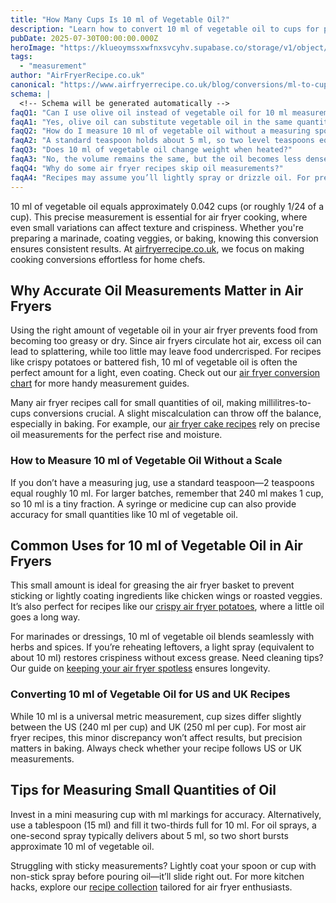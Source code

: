 ```yaml
---
title: "How Many Cups Is 10 ml of Vegetable Oil?"
description: "Learn how to convert 10 ml of vegetable oil to cups for precise air fryer cooking. Get accurate measurements in seconds!"
pubDate: 2025-07-30T00:00:00.000Z
heroImage: "https://klueoymssxwfnxsvcyhv.supabase.co/storage/v1/object/public/Shmucket/how-many-cups-is-10-ml-of-vegetable-oil.webp"
tags:
  - "measurement"
author: "AirFryerRecipe.co.uk"
canonical: "https://www.airfryerrecipe.co.uk/blog/conversions/ml-to-cups/how-many-cups-is-10-ml-of-vegetable-oil"
schema: |
  <!-- Schema will be generated automatically -->
faqQ1: "Can I use olive oil instead of vegetable oil for 10 ml measurements?"
faqA1: "Yes, olive oil can substitute vegetable oil in the same quantity (10 ml equals 0.042 cups). However, olive oil has a lower smoke point, so reduce the air fryer temperature slightly to avoid burning."
faqQ2: "How do I measure 10 ml of vegetable oil without a measuring spoon?"
faqA2: "A standard teaspoon holds about 5 ml, so two level teaspoons equal 10 ml. Alternatively, use a bottle cap from a 500 ml water bottle—it’s roughly 10 ml when filled to the brim."
faqQ3: "Does 10 ml of vegetable oil change weight when heated?"
faqA3: "No, the volume remains the same, but the oil becomes less dense when hot. For air frying, measure 10 ml at room temperature to ensure accuracy before preheating."
faqQ4: "Why do some air fryer recipes skip oil measurements?"
faqA4: "Recipes may assume you’ll lightly spray or drizzle oil. For precision, always measure—10 ml of vegetable oil is ideal for most single-serving dishes in the air fryer."
---
```

<p>10 ml of vegetable oil equals approximately 0.042 cups (or roughly 1/24 of a cup). This precise measurement is essential for air fryer cooking, where even small variations can affect texture and crispiness. Whether you're preparing a marinade, coating veggies, or baking, knowing this conversion ensures consistent results. At <a href=https://www.airfryerrecipe.co.uk>airfryerrecipe.co.uk</a>, we focus on making cooking conversions effortless for home chefs.</p>  

<h2>Why Accurate Oil Measurements Matter in Air Fryers</h2>  
<p>Using the right amount of vegetable oil in your air fryer prevents food from becoming too greasy or dry. Since air fryers circulate hot air, excess oil can lead to splattering, while too little may leave food undercrisped. For recipes like crispy potatoes or battered fish, 10 ml of vegetable oil is often the perfect amount for a light, even coating. Check out our <a href=https://www.airfryerrecipe.co.uk/air-fryer-conversion-chart>air fryer conversion chart</a> for more handy measurement guides.</p>  

<p>Many air fryer recipes call for small quantities of oil, making millilitres-to-cups conversions crucial. A slight miscalculation can throw off the balance, especially in baking. For example, our <a href=https://www.airfryerrecipe.co.uk/recipe-category/cakes>air fryer cake recipes</a> rely on precise oil measurements for the perfect rise and moisture.</p>  

<h3>How to Measure 10 ml of Vegetable Oil Without a Scale</h3>  
<p>If you don’t have a measuring jug, use a standard teaspoon—2 teaspoons equal roughly 10 ml. For larger batches, remember that 240 ml makes 1 cup, so 10 ml is a tiny fraction. A syringe or medicine cup can also provide accuracy for small quantities like 10 ml of vegetable oil.</p>  

<h2>Common Uses for 10 ml of Vegetable Oil in Air Fryers</h2>  
<p>This small amount is ideal for greasing the air fryer basket to prevent sticking or lightly coating ingredients like chicken wings or roasted veggies. It’s also perfect for recipes like our <a href=https://www.airfryerrecipe.co.uk/recipe-category/potatoes>crispy air fryer potatoes</a>, where a little oil goes a long way.</p>  

<p>For marinades or dressings, 10 ml of vegetable oil blends seamlessly with herbs and spices. If you’re reheating leftovers, a light spray (equivalent to about 10 ml) restores crispiness without excess grease. Need cleaning tips? Our guide on <a href=https://www.airfryerrecipe.co.uk/air-fryer-cleaner>keeping your air fryer spotless</a> ensures longevity.</p>  

<h3>Converting 10 ml of Vegetable Oil for US and UK Recipes</h3>  
<p>While 10 ml is a universal metric measurement, cup sizes differ slightly between the US (240 ml per cup) and UK (250 ml per cup). For most air fryer recipes, this minor discrepancy won’t affect results, but precision matters in baking. Always check whether your recipe follows US or UK measurements.</p>  

<h2>Tips for Measuring Small Quantities of Oil</h2>  
<p>Invest in a mini measuring cup with ml markings for accuracy. Alternatively, use a tablespoon (15 ml) and fill it two-thirds full for 10 ml. For oil sprays, a one-second spray typically delivers about 5 ml, so two short bursts approximate 10 ml of vegetable oil.</p>  

<p>Struggling with sticky measurements? Lightly coat your spoon or cup with non-stick spray before pouring oil—it’ll slide right out. For more kitchen hacks, explore our <a href=https://www.airfryerrecipe.co.uk/recipes>recipe collection</a> tailored for air fryer enthusiasts.</p>
